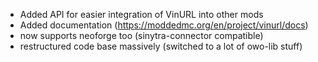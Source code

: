 - Added API for easier integration of VinURL into other mods
- Added documentation (https://moddedmc.org/en/project/vinurl/docs)
- now supports neoforge too (sinytra-connector compatible)
- restructured code base massively (switched to a lot of owo-lib stuff)